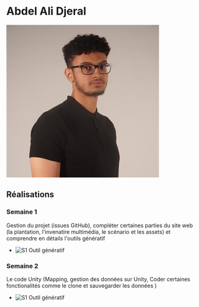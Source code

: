 # Abdel Ali Djeral

 ![Abdel](../medias/abdel.png)

 ## Réalisations

 <!-- Une image par semaine de la réalisation dont tu es le plus fier avec une légende -->

### Semaine 1
Gestion du projet (issues GitHub), compléter certaines parties du site web (la plantation, l'invenatire multimédia, le scénario et les assets) et comprendre en détails l'outils génératif
* ![S1 Outil génératif](medias/outil_generatif.png)
  
### Semaine 2
Le code Unity (Mapping, gestion des données sur Unity, Coder certaines fonctionalités comme le clone et sauvegarder les données  )
* ![S1 Outil génératif](medias/outil_generatif.png)
